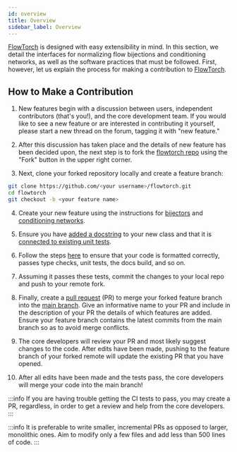 ```yaml
---
id: overview
title: Overview
sidebar_label: Overview
---
```


[FlowTorch](https://flowtorch.ai) is designed with easy extensibility in mind. In this section, we detail the interfaces for normalizing flow bijections and conditioning networks, as well as the software practices that must be followed. First, however, let us explain the process for making a contribution to [FlowTorch](https://flowtorch.ai).

## How to Make a Contribution
1.  New features begin with a discussion between users, independent contributors (that's you!), and the core development team. If you would like to see a new feature or are interested in contributing it yourself, please start a new thread on the forum, tagging it with "new feature."

2. After this discussion has taken place and the details of new feature has been decided upon, the next step is to fork the [flowtorch repo](https://github.com/facebookincubator/flowtorch) using the "Fork" button in the upper right corner.

3. Next, clone your forked repository locally and create a feature branch:

```bash
git clone https://github.com/<your username>/flowtorch.git
cd flowtorch
git checkout -b <your feature name>
```

4. Create your new feature using the instructions for [bijectors](/dev/bijector) and [conditioning networks](/dev/params).

5. Ensure you have [added a docstring](/dev/docs) to your new class and that it is [connected to existing unit tests](/dev/tests).

6. Follow the steps [here](/dev/ops#successful-commits) to ensure that your code is formatted correctly, passes type checks, unit tests, the docs build, and so on.

7. Assuming it passes these tests, commit the changes to your local repo and push to your remote fork.

8. Finally, create a [pull request](https://docs.github.com/en/github/collaborating-with-issues-and-pull-requests/about-pull-requests) (PR) to merge your forked feature branch into the [main branch](https://github.com/facebookincubator/flowtorch). Give an informative name to your PR and include in the description of your PR the details of which features are added. Ensure your feature branch contains the latest commits from the main branch so as to avoid merge conflicts.

9. The core developers will review your PR and most likely suggest changes to the code. After edits have been made, pushing to the feature branch of your forked remote will update the existing PR that you have opened.

10. After all edits have been made and the tests pass, the core developers will merge your code into the main branch!

:::info
If you are having trouble getting the CI tests to pass, you may create a PR, regardless, in order to get a review and help from the core developers.
:::

:::info
It is preferable to write smaller, incremental PRs as opposed to larger, monolithic ones. Aim to modify only a few files and add less than 500 lines of code.
:::
